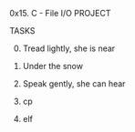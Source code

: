 0x15. C - File I/O PROJECT

TASKS

0. Tread lightly, she is near

1. Under the snow

2. Speak gently, she can hear

3. cp

4. elf
